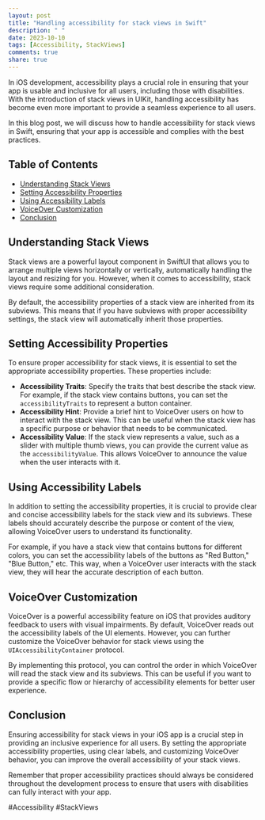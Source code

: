 ```yaml
---
layout: post
title: "Handling accessibility for stack views in Swift"
description: " "
date: 2023-10-10
tags: [Accessibility, StackViews]
comments: true
share: true
---
```


In iOS development, accessibility plays a crucial role in ensuring that your app is usable and inclusive for all users, including those with disabilities. With the introduction of stack views in UIKit, handling accessibility has become even more important to provide a seamless experience to all users.

In this blog post, we will discuss how to handle accessibility for stack views in Swift, ensuring that your app is accessible and complies with the best practices.

## Table of Contents
- [Understanding Stack Views](#Understanding-Stack-Views)
- [Setting Accessibility Properties](#Setting-Accessibility-Properties)
- [Using Accessibility Labels](#Using-Accessibility-Labels)
- [VoiceOver Customization](#VoiceOver-Customization)
- [Conclusion](#Conclusion)

## Understanding Stack Views

Stack views are a powerful layout component in SwiftUI that allows you to arrange multiple views horizontally or vertically, automatically handling the layout and resizing for you. However, when it comes to accessibility, stack views require some additional consideration.

By default, the accessibility properties of a stack view are inherited from its subviews. This means that if you have subviews with proper accessibility settings, the stack view will automatically inherit those properties.

## Setting Accessibility Properties

To ensure proper accessibility for stack views, it is essential to set the appropriate accessibility properties. These properties include:

- **Accessibility Traits**: Specify the traits that best describe the stack view. For example, if the stack view contains buttons, you can set the `accessibilityTraits` to represent a button container.
- **Accessibility Hint**: Provide a brief hint to VoiceOver users on how to interact with the stack view. This can be useful when the stack view has a specific purpose or behavior that needs to be communicated.
- **Accessibility Value**: If the stack view represents a value, such as a slider with multiple thumb views, you can provide the current value as the `accessibilityValue`. This allows VoiceOver to announce the value when the user interacts with it.

## Using Accessibility Labels

In addition to setting the accessibility properties, it is crucial to provide clear and concise accessibility labels for the stack view and its subviews. These labels should accurately describe the purpose or content of the view, allowing VoiceOver users to understand its functionality.

For example, if you have a stack view that contains buttons for different colors, you can set the accessibility labels of the buttons as "Red Button," "Blue Button," etc. This way, when a VoiceOver user interacts with the stack view, they will hear the accurate description of each button.

## VoiceOver Customization

VoiceOver is a powerful accessibility feature on iOS that provides auditory feedback to users with visual impairments. By default, VoiceOver reads out the accessibility labels of the UI elements. However, you can further customize the VoiceOver behavior for stack views using the `UIAccessibilityContainer` protocol.

By implementing this protocol, you can control the order in which VoiceOver will read the stack view and its subviews. This can be useful if you want to provide a specific flow or hierarchy of accessibility elements for better user experience.

## Conclusion

Ensuring accessibility for stack views in your iOS app is a crucial step in providing an inclusive experience for all users. By setting the appropriate accessibility properties, using clear labels, and customizing VoiceOver behavior, you can improve the overall accessibility of your stack views.

Remember that proper accessibility practices should always be considered throughout the development process to ensure that users with disabilities can fully interact with your app.

#Accessibility #StackViews